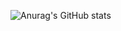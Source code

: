 
![Anurag's GitHub stats](https://github-readme-stats.vercel.app/api?username=ducnguyen1511&show_icons=true&theme=radical&border_color=#8be9fd)
